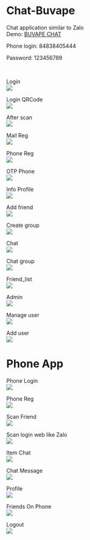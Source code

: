 # Chat-Buvape
Chat application similar to Zalo <br>
Demo: <a href="http://chatbuvape.herokuapp.com/" >BUVAPE CHAT</a> <br>
<p> Phone login: 84838405444 </p>
<p> Password: 123456789 </p><br>

Login <br>
<img src="https://github.com/hmqiwtCode/Chat-Buvape/blob/master/imgs/index.PNG"><br>

Login QRCode <br>
<img src="https://github.com/hmqiwtCode/Chat-Buvape/blob/master/imgs/qr_code.PNG"><br>


After scan <br>
<img src="https://github.com/hmqiwtCode/Chat-Buvape/blob/master/imgs/scan_web.PNG"><br>


Mail Reg <br>
<img src="https://github.com/hmqiwtCode/Chat-Buvape/blob/master/imgs/mailreg.PNG"><br>

Phone Reg <br>
<img src="https://github.com/hmqiwtCode/Chat-Buvape/blob/master/imgs/phonereg.PNG"><br>


OTP Phone<br>
<img src="https://github.com/hmqiwtCode/Chat-Buvape/blob/master/imgs/otpphone.PNG"><br>

Info Profile<br>
<img src="https://github.com/hmqiwtCode/Chat-Buvape/blob/master/imgs/info.PNG"><br>

Add friend<br>
<img src="https://github.com/hmqiwtCode/Chat-Buvape/blob/master/imgs/add_friend.PNG"><br>

Create group<br>
<img src="https://github.com/hmqiwtCode/Chat-Buvape/blob/master/imgs/create_group.PNG"><br>

Chat<br>
<img src="https://github.com/hmqiwtCode/Chat-Buvape/blob/master/imgs/chat.PNG"><br>

Chat group<br>
<img src="https://github.com/hmqiwtCode/Chat-Buvape/blob/master/imgs/chat_group.PNG"><br>

Friend_list<br>
<img src="https://github.com/hmqiwtCode/Chat-Buvape/blob/master/imgs/friend_list.PNG"><br>

Admin<br>
<img src="https://github.com/hmqiwtCode/Chat-Buvape/blob/master/imgs/admin.PNG"><br>


Manage user<br>
<img src="https://github.com/hmqiwtCode/Chat-Buvape/blob/master/imgs/manage_user.PNG"><br>

Add user<br>
<img src="https://github.com/hmqiwtCode/Chat-Buvape/blob/master/imgs/add_user.PNG"><br>


<h1>Phone App</h1>

Phone Login<br>
<img src="https://github.com/hmqiwtCode/Chat-Buvape/blob/master/imgs/phone_login.PNG"><br>


Phone Reg<br>
<img src="https://github.com/hmqiwtCode/Chat-Buvape/blob/master/imgs/phone_reg.PNG"><br>


Scan Friend<br>
<img src="https://github.com/hmqiwtCode/Chat-Buvape/blob/master/imgs/scan_friend.PNG"><br>


Scan login web like Zalo<br>
<img src="https://github.com/hmqiwtCode/Chat-Buvape/blob/master/imgs/scan_success.PNG"><br>


Item Chat<br>
<img src="https://github.com/hmqiwtCode/Chat-Buvape/blob/master/imgs/item_chat.PNG"><br>


Chat Message<br>
<img src="https://github.com/hmqiwtCode/Chat-Buvape/blob/master/imgs/chat_message.PNG"><br>


Profile<br>
<img src="https://github.com/hmqiwtCode/Chat-Buvape/blob/master/imgs/profile.PNG"><br>

Friends On Phone<br>
<img src="https://github.com/hmqiwtCode/Chat-Buvape/blob/master/imgs/friends_phone.PNG"><br>


Logout<br>
<img src="https://github.com/hmqiwtCode/Chat-Buvape/blob/master/imgs/logout.PNG"><br>







